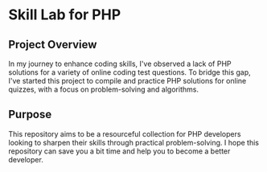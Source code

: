 # Skill Lab for PHP


## Project Overview


In my journey to enhance coding skills, I've observed a lack of PHP solutions for a variety of online coding test questions. To bridge this gap, I've started this project to compile and practice PHP solutions for online quizzes, with a focus on problem-solving and algorithms.

## Purpose

This repository aims to be a resourceful collection for PHP developers looking to sharpen their skills through practical problem-solving. I hope this repository can save you a bit time and help you to become a better developer.